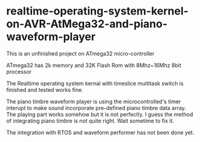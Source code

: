 # realtime-operating-system-kernel-on-AVR-AtMega32-and-piano-waveform-player

This is an unfinished project on ATmega32 micro-controller

ATmega32 has 2k memory and 32K Flash Rom with 8Mhz~16Mhz 8bit processor

The Realtime operating system kernal with timeslice multitask switch is finished and tested works fine.

The piano timbre waveform player is using the microcontrolled's timer interupt to make sound incorporate pre-defined
piano timbre data array. The playing part works somehow but it is not perfectly. I guess the method of integrating piano
timbre is not quite right. Wait sometime to fix it.

The integration with RTOS and waveform performer has not been done yet.

